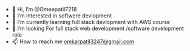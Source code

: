 - 👋 Hi, I’m @Omeepatil7218
- 👀 I’m interested in softwere devlopment
- 🌱 I’m currently learning full stack devlopment with AWS course
- 💞️ I’m looking For full stack web development /software development role
- 📫 How to reach me omkarpatil3247@gmail.com

<!---
Omeepatil7218/Omeepatil7218 is a ✨ special ✨ repository because its `README.md` (this file) appears on your GitHub profile.
You can click the Preview link to take a look at your changes.
--->
